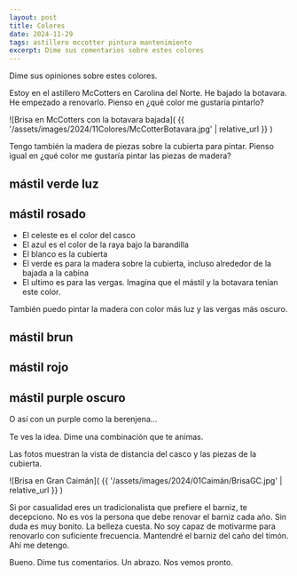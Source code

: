 ```yaml
---
layout: post
title: Colores
date: 2024-11-29
tags: astillero mccotter pintura mantenimiento
excerpt: Dime sus comentarios sobre estes colores
---
```


Dime sus opiniones sobre estes colores.

Estoy en el astillero McCotters en Carolina del Norte. He bajado la botavara.
He empezado a renovarlo. Pienso en ¿qué color me gustaría pintarlo?

![Brisa en McCotters con la botavara bajada](
  {{ '/assets/images/2024/11Colores/McCotterBotavara.jpg' | relative_url }}
)

Tengo también la madera de piezas sobre la cubierta para pintar.
Pienso igual en ¿qué color me gustaría pintar las piezas de madera?

## mástil verde luz

<div class="aside" style="margin-bottom: 2.0ex">
  <!-- bajamos el script primeramente, solo una vez -->
  <script src="https://coolors.co/palette-widget/widget.js"></script>
  <!-- el script -->
  <script data-id="05454105159880384">new CoolorsPaletteWidget(
    "05454105159880384", ["00c8f5","0053cf","f4f1de","415d43","e7ebc5"]);
  </script>
</div>

## mástil rosado

<div class="aside" style="margin-bottom: 2.0ex">
   <script data-id="09499974857965154">new CoolorsPaletteWidget(
     "09499974857965154", ["00c8f5","0053cf","f4f1de","415d43","e6aace"]);
   </script>
</div>

- El celeste es el color del casco
- El azul es el color de la raya bajo la barandilla
- El blanco es la cubierta
- El verde es para la madera sobre la cubierta, incluso alrededor de la
  bajada a la cabina
- El ultimo es para las vergas. Imagina que el mástil y la
  botavara tenían este color.

También puedo pintar la madera con color más luz y las vergas más oscuro.

## mástil brun

<div class="aside" style="margin-bottom: 2.0ex">
   <script data-id="03025829660908397">new CoolorsPaletteWidget(
     "03025829660908397", ["00c8f5","0053cf","f4f1de","109648","3d3522"]);
   </script>
</div>

## mástil rojo

<div class="aside" style="margin-bottom: 2.0ex">
   <script data-id="007409215205583652">new CoolorsPaletteWidget(
     "007409215205583652", ["00c8f5","0053cf","f4f1de","415d43","b02e0c"]);
   </script>
</div>

<div class="aside" style="margin-bottom: 2.0ex">
   <script data-id="007409215205583654">new CoolorsPaletteWidget(
     "007409215205583654", ["00c8f5","0053cf","f4f1de","109648","b02e0c"]);
   </script>
</div>

## mástil purple oscuro

O así con un purple como la berenjena...

<div class="aside" style="margin-bottom: 2.0ex">
   <script data-id="007409215205583653">new CoolorsPaletteWidget(
     "007409215205583653", ["00c8f5","0053cf","f4f1de","415d43","331e36"]);
   </script>
</div>

<div class="aside" style="margin-bottom: 2.0ex">
    <script data-id="06001363934904207">new CoolorsPaletteWidget(
      "06001363934904207", ["00c8f5","0053cf","f4f1de","109648","331e36"]);
   </script>
</div>

Te ves la idea. Dime una combinación que te animas.

Las fotos muestran la vista de distancia del casco y las piezas de la
cubierta.

![Brisa en Gran Caimán](
  {{ '/assets/images/2024/01Caimán/BrisaGC.jpg' | relative_url }}
)

Si por casualidad eres un tradicionalista que prefiere el barniz,
te decepciono. No es vos la persona que debe renovar el barniz
cada año. Sin duda es muy bonito. La belleza cuesta.
No soy capaz de motivarme para renovarlo con suficiente frecuencia.
Mantendré el barniz del caño del timón. Ahí me detengo.

Bueno. Dime tus comentarios. Un abrazo. Nos vemos pronto.

